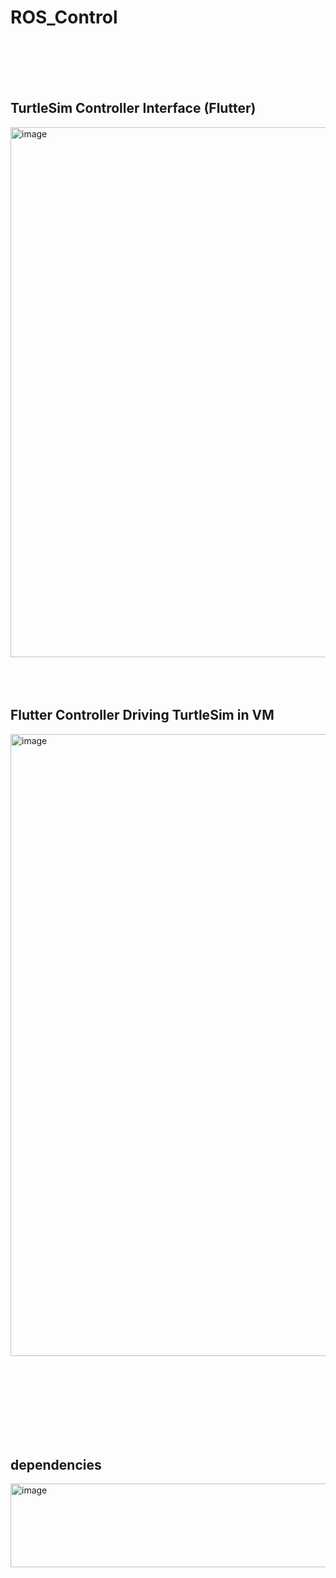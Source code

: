 # ROS_Control
<br><br>
<br><br>
## TurtleSim Controller Interface (Flutter)

<img width="1912" height="848" alt="image" src="https://github.com/user-attachments/assets/02cf7b5f-883c-44b2-8051-1baa4eb33423" />
<br><br>
<br><br>

## Flutter Controller Driving TurtleSim in VM

<img width="1919" height="995" alt="image" src="https://github.com/user-attachments/assets/1195cb1c-b55d-44f8-abff-7d59f9555f85" />
<br><br>
<br><br>

<br><br>
<br><br>
## dependencies

<img width="1283" height="134" alt="image" src="https://github.com/user-attachments/assets/5cdac7d4-7a11-402b-b64d-71f1ef3a15a6" />
